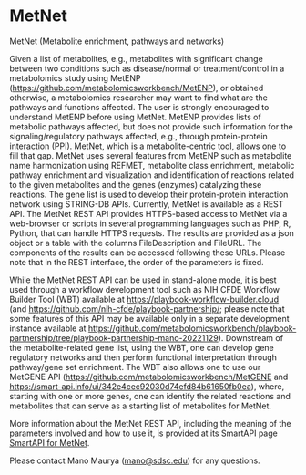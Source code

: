 # MetNet
MetNet (Metabolite enrichment, pathways and networks)

Given a list of metabolites, e.g., metabolites with significant change between two conditions such as disease/normal or treatment/control in a metabolomics study using MetENP (https://github.com/metabolomicsworkbench/MetENP), or obtained otherwise, a metabolomics researcher may want to find what are the pathways and functions affected. The user is strongly encouraged to understand MetENP before using MetNet. MetENP provides lists of metabolic pathways affected, but does not provide such information for the signaling/regulatory pathways affected, e.g., through protein-protein interaction (PPI). MetNet, which is a metabolite-centric tool, allows one to fill that gap. MetNet uses several features from MetENP such as metabolite name harmonization using REFMET, metabolite class enrichment, metabolic pathway enrichment and visualization and identification of reactions related to the given metabolites and the genes (enzymes) catalyzing these reactions. The gene list is used to develop their protein-protein interaction network using STRING-DB APIs. Currently, MetNet is available as a REST API. The MetNet REST API provides HTTPS-based access to MetNet via a web-browser or scripts in several programming languages such as PHP, R, Python, that can handle HTTPS requests. The results are provided as a json object or a table with the columns FileDescription and FileURL. The components of the results can be accessed following these URLs. Please note that in the REST interface, the order of the parameters is fixed.

While the MetNet REST API can be used in stand-alone mode, it is best used through a workflow development tool such as NIH CFDE Workflow Builder Tool (WBT) available at https://playbook-workflow-builder.cloud (and https://github.com/nih-cfde/playbook-partnership/; please note that some features of this API may be available only in a separate development instance available at https://github.com/metabolomicsworkbench/playbook-partnership/tree/playbook-partnership-mano-20221129). Downstream of the metabolite-related gene list, using the WBT, one can develop gene regulatory networks and then perform functional interpretation through pathway/gene set enrichment. The WBT also allows one to use our MetGENE API (https://github.com/metabolomicsworkbench/MetGENE and https://smart-api.info/ui/342e4cec92030d74efd84b61650fb0ea), where, starting with one or more genes, one can identify the related reactions and metabolites that can serve as a starting list of metabolites for MetNet. 

More information about the MetNet REST API, including the meaning of the parameters involved and how to use it, is provided at its SmartAPI page <a href="https://smart-api.info/ui/342e4cec92030d74efd84b61650fb0ea">SmartAPI for MetNet</a>.

Please contact Mano Maurya (mano@sdsc.edu) for any questions.

